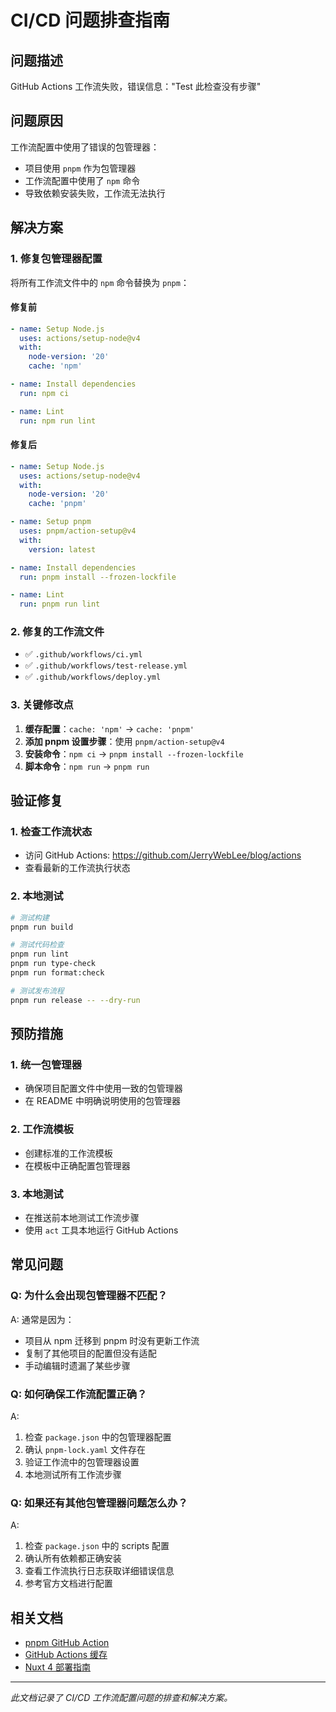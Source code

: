 # CI/CD 问题排查指南

## 问题描述

GitHub Actions 工作流失败，错误信息："Test 此检查没有步骤"

## 问题原因

工作流配置中使用了错误的包管理器：

- 项目使用 `pnpm` 作为包管理器
- 工作流配置中使用了 `npm` 命令
- 导致依赖安装失败，工作流无法执行

## 解决方案

### 1. 修复包管理器配置

将所有工作流文件中的 `npm` 命令替换为 `pnpm`：

#### 修复前

```yaml
- name: Setup Node.js
  uses: actions/setup-node@v4
  with:
    node-version: '20'
    cache: 'npm'

- name: Install dependencies
  run: npm ci

- name: Lint
  run: npm run lint
```

#### 修复后

```yaml
- name: Setup Node.js
  uses: actions/setup-node@v4
  with:
    node-version: '20'
    cache: 'pnpm'

- name: Setup pnpm
  uses: pnpm/action-setup@v4
  with:
    version: latest

- name: Install dependencies
  run: pnpm install --frozen-lockfile

- name: Lint
  run: pnpm run lint
```

### 2. 修复的工作流文件

- ✅ `.github/workflows/ci.yml`
- ✅ `.github/workflows/test-release.yml`
- ✅ `.github/workflows/deploy.yml`

### 3. 关键修改点

1. **缓存配置**：`cache: 'npm'` → `cache: 'pnpm'`
2. **添加 pnpm 设置步骤**：使用 `pnpm/action-setup@v4`
3. **安装命令**：`npm ci` → `pnpm install --frozen-lockfile`
4. **脚本命令**：`npm run` → `pnpm run`

## 验证修复

### 1. 检查工作流状态

- 访问 GitHub Actions: https://github.com/JerryWebLee/blog/actions
- 查看最新的工作流执行状态

### 2. 本地测试

```bash
# 测试构建
pnpm run build

# 测试代码检查
pnpm run lint
pnpm run type-check
pnpm run format:check

# 测试发布流程
pnpm run release -- --dry-run
```

## 预防措施

### 1. 统一包管理器

- 确保项目配置文件中使用一致的包管理器
- 在 README 中明确说明使用的包管理器

### 2. 工作流模板

- 创建标准的工作流模板
- 在模板中正确配置包管理器

### 3. 本地测试

- 在推送前本地测试工作流步骤
- 使用 `act` 工具本地运行 GitHub Actions

## 常见问题

### Q: 为什么会出现包管理器不匹配？

A: 通常是因为：

- 项目从 npm 迁移到 pnpm 时没有更新工作流
- 复制了其他项目的配置但没有适配
- 手动编辑时遗漏了某些步骤

### Q: 如何确保工作流配置正确？

A:

1. 检查 `package.json` 中的包管理器配置
2. 确认 `pnpm-lock.yaml` 文件存在
3. 验证工作流中的包管理器设置
4. 本地测试所有工作流步骤

### Q: 如果还有其他包管理器问题怎么办？

A:

1. 检查 `package.json` 中的 scripts 配置
2. 确认所有依赖都正确安装
3. 查看工作流执行日志获取详细错误信息
4. 参考官方文档进行配置

## 相关文档

- [pnpm GitHub Action](https://github.com/pnpm/action-setup)
- [GitHub Actions 缓存](https://docs.github.com/en/actions/using-workflows/caching-dependencies-to-speed-up-workflows)
- [Nuxt 4 部署指南](https://nuxt.com/docs/getting-started/deployment)

---

_此文档记录了 CI/CD 工作流配置问题的排查和解决方案。_
